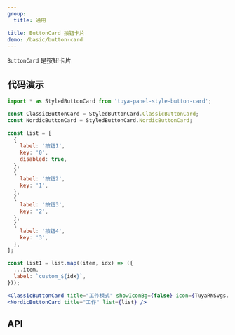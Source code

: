 ```yaml
---
group:
  title: 通用

title: ButtonCard 按钮卡片
demo: /basic/button-card
---
```


<Desc>

`ButtonCard` 是按钮卡片

</Desc>

## 代码演示

```jsx
import * as StyledButtonCard from 'tuya-panel-style-button-card';

const ClassicButtonCard = StyledButtonCard.ClassicButtonCard;
const NordicButtonCard = StyledButtonCard.NordicButtonCard;

const list = [
  {
    label: '按钮1',
    key: '0',
    disabled: true,
  },
  {
    label: '按钮2',
    key: '1',
  },
  {
    label: '按钮3',
    key: '2',
  },
  {
    label: '按钮4',
    key: '3',
  },
];

const list1 = list.map((item, idx) => ({
  ...item,
  label: `custom_${idx}`,
}));

<ClassicButtonCard title="工作模式" showIconBg={false} icon={TuyaRNSvgs.power} list={list} />
<NordicButtonCard title="工作" list={list} />
```

## API

<API src="../../../node_modules/tuya-panel-style-button-card/lib/interface.d.ts" exports='["IButtonCardProps"]'></API>
